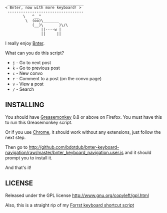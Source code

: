      __________________________________
    < Bnter, now with more keyboard! >
     ----------------------------------
            \   ^__^
             \  (oo)\_______
                (__)\       )\/\
                    ||----w |
                    ||     ||

I really enjoy [Bnter](http://bnter.com/).

What can you do this script?

* `j` - Go to next post
* `k` - Go to previous post
* `c` - New convo
* `r` - Comment to a post (on the convo page)
* `v` - View a post
* `/` - Search

INSTALLING
----------

You should have [Greasemonkey](http://www.greasespot.net/) 0.8 or above on
Firefox. You must have this to run this Greasemonkey script.

Or if you use [Chrome](http://www.google.com/chrome), it should work without
any extensions, just follow the next step.

Then go to http://github.com/bdotdub/bnter-keyboard-navigation/raw/master/bnter_keyboard_navigation.user.js
and it should prompt you to install it.

And that's it!


LICENSE
-------

Released under the GPL license
http://www.gnu.org/copyleft/gpl.html


Also, this is a straight rip of my [Forrst keyboard shortcut script](https://github.com/bdotdub/forrst-keyboard-navigation-greasemonkey)
